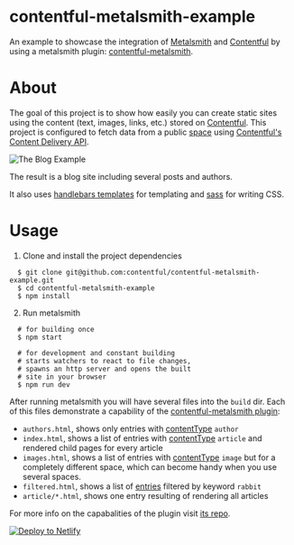 # contentful-metalsmith-example

An example to showcase the integration of [Metalsmith](http://www.metalsmith.io/) and [Contentful](https://www.contentful.com) by using a metalsmith plugin: [contentful-metalsmith](https://github.com/contentful/contentful-metalsmith).

# About

The goal of this project is to show how easily you can create static sites using the content (text, images, links, etc.) stored on [Contentful](http://www.contentful.com). This project
is configured to fetch data from a public [space](https://www.contentful.com/developers/documentation/content-delivery-api/http/#spaces) using [Contentful's Content Delivery API](https://www.contentful.com/developers/documentation/content-delivery-api/http/#spaces).

![The Blog Example](./screenshot.png)

The result is a blog site including several posts and authors.

It also uses [handlebars templates](http://handlebarsjs.com/) for templating and [sass](http://sass-lang.com/) for writing CSS.

# Usage

1. Clone and install the project dependencies

  ```shell
    $ git clone git@github.com:contentful/contentful-metalsmith-example.git
    $ cd contentful-metalsmith-example
    $ npm install
  ```

2. Run metalsmith

  ```shell
    # for building once
    $ npm start

    # for development and constant building
    # starts watchers to react to file changes,
    # spawns an http server and opens the built
    # site in your browser
    $ npm run dev
  ```

After running metalsmith you will have several files into the ```build``` dir. Each of this files demonstrate a capability of the [contentful-metalsmith plugin](https://github.com/contentful/contentful-metalsmith):

  * `authors.html`, shows only entries with [contentType](https://www.contentful.com/developers/documentation/content-delivery-api/http/#content-types) `author`
  * `index.html`, shows a list of entries with [contentType](https://www.contentful.com/developers/documentation/content-delivery-api/http/#content-types) `article` and rendered child pages for every article
  * `images.html`, shows a list of entries with [contentType](https://www.contentful.com/developers/documentation/content-delivery-api/http/#content-types) `image` but for a completely different space, which can become handy when you use several spaces.
  * `filtered.html`, shows a list of [entries](https://www.contentful.com/developers/documentation/content-delivery-api/http/#entries) filtered by keyword `rabbit`
  * `article/*.html`, shows one entry resulting of rendering all articles

For more info on the capabalities of the plugin visit [its repo](https://github.com/contentful/contentful-metalsmith).

[![Deploy to Netlify](https://www.netlify.com/img/deploy/button.svg)](https://deploy-preview-374--app.netlify.com/start/deploy?repository=https://github.com/bzerangue/contentful-metalsmith-example)
